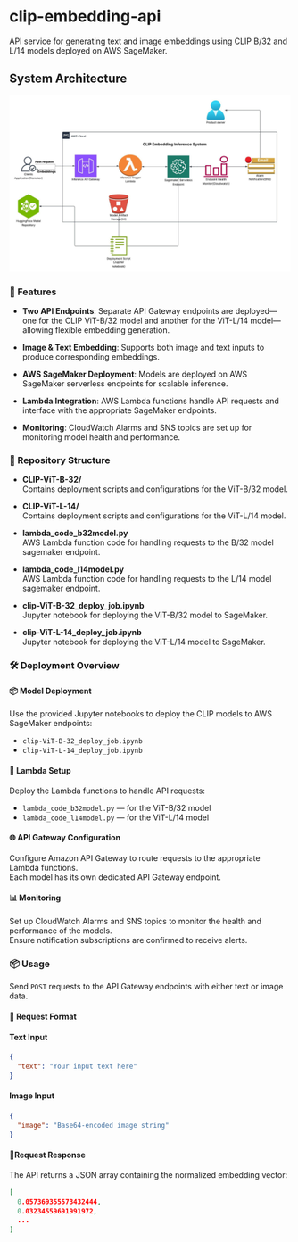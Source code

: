 # clip-embedding-api
API service for generating text and image embeddings using CLIP B/32 and L/14 models deployed on AWS SageMaker.

## System Architecture
![Clip Embedding Inference System](system_architecture.jpeg)


### 🚀 Features
- **Two API Endpoints**: Separate API Gateway endpoints are deployed—one for the CLIP ViT-B/32 model and another for the ViT-L/14 model—allowing flexible embedding generation.

- **Image & Text Embedding**: Supports both image and text inputs to produce corresponding embeddings.

- **AWS SageMaker Deployment**: Models are deployed on AWS SageMaker serverless endpoints for scalable inference.

- **Lambda Integration**: AWS Lambda functions handle API requests and interface with the appropriate SageMaker endpoints.

- **Monitoring**: CloudWatch Alarms and SNS topics are set up for monitoring model health and performance.


### 📁 Repository Structure

- **CLIP-ViT-B-32/**  
  Contains deployment scripts and configurations for the ViT-B/32 model.

- **CLIP-ViT-L-14/**  
  Contains deployment scripts and configurations for the ViT-L/14 model.

- **lambda_code_b32model.py**  
  AWS Lambda function code for handling requests to the B/32 model sagemaker endpoint.

- **lambda_code_l14model.py**  
  AWS Lambda function code for handling requests to the L/14 model sagemaker endpoint.

- **clip-ViT-B-32_deploy_job.ipynb**  
  Jupyter notebook for deploying the ViT-B/32 model to SageMaker.

- **clip-ViT-L-14_deploy_job.ipynb**  
  Jupyter notebook for deploying the ViT-L/14 model to SageMaker.


### 🛠️ Deployment Overview

#### 📦 Model Deployment
Use the provided Jupyter notebooks to deploy the CLIP models to AWS SageMaker endpoints:

- `clip-ViT-B-32_deploy_job.ipynb`
- `clip-ViT-L-14_deploy_job.ipynb`

#### 🧩 Lambda Setup
Deploy the Lambda functions to handle API requests:

- `lambda_code_b32model.py` — for the ViT-B/32 model
- `lambda_code_l14model.py` — for the ViT-L/14 model

#### 🌐 API Gateway Configuration
Configure Amazon API Gateway to route requests to the appropriate Lambda functions.  
Each model has its own dedicated API Gateway endpoint.

#### 📊 Monitoring
Set up CloudWatch Alarms and SNS topics to monitor the health and performance of the models.  
Ensure notification subscriptions are confirmed to receive alerts.

### 📦 Usage

Send `POST` requests to the API Gateway endpoints with either text or image data.

#### 🔸 Request Format

#### Text Input
```json
{
  "text": "Your input text here"
}
```

#### Image Input
```json
{
  "image": "Base64-encoded image string"
}
```

#### 🔹Request Response

The API returns a JSON array containing the normalized embedding vector:

```json
[
  0.057369355573432444,
  0.03234559691991972,
  ...
]
```